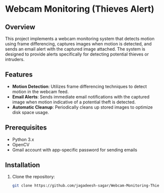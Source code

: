 # Webcam Monitoring (Thieves Alert)

## Overview

This project implements a webcam monitoring system that detects motion using frame differencing, captures images when motion is detected, and sends an email alert with the captured image attached. The system is designed to provide alerts specifically for detecting potential thieves or intruders.

## Features

- **Motion Detection**: Utilizes frame differencing techniques to detect motion in the webcam feed.
- **Email Alerts**: Sends immediate email notifications with the captured image when motion indicative of a potential theft is detected.
- **Automatic Cleanup**: Periodically cleans up stored images to optimize disk space usage.

## Prerequisites

- Python 3.x
- OpenCV
- Gmail account with app-specific password for sending emails

## Installation

1. Clone the repository:

   ```sh
   git clone https://github.com/jagadeesh-sagar/Webcam-Monitoring-Thieves-Alert-.git
